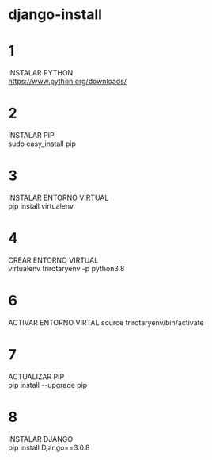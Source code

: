 # django-install

# 1
INSTALAR PYTHON<br>
https://www.python.org/downloads/

# 2
INSTALAR PIP<br>
sudo easy_install pip

# 3
INSTALAR ENTORNO VIRTUAL<br>
pip install virtualenv

# 4
CREAR ENTORNO VIRTUAL<br>
virtualenv trirotaryenv -p python3.8

# 6
ACTIVAR ENTORNO VIRTAL
source trirotaryenv/bin/activate

# 7
ACTUALIZAR PIP<br>
pip install --upgrade pip

# 8
INSTALAR DJANGO<br>
pip install Django==3.0.8
